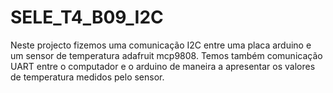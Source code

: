 # SELE_T4_B09_I2C
Neste projecto fizemos uma comunicação I2C entre uma placa arduino e um sensor de temperatura adafruit mcp9808. Temos também comunicação UART entre o computador e o arduino de maneira a apresentar os valores de temperatura medidos pelo sensor.
